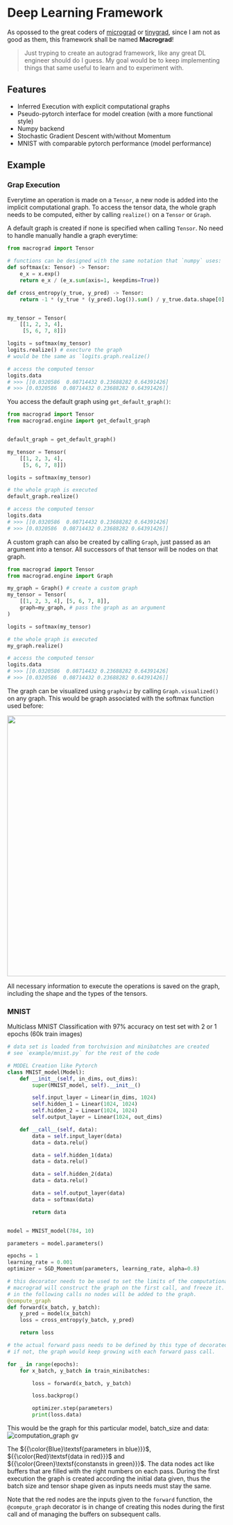 # Deep Learning Framework

As opossed to the great coders of [micrograd](https://github.com/karpathy/micrograd) or [tinygrad](https://github.com/tinygrad/tinygrad), since I am not as good as them, this framework shall be named **Macrograd**!

> Just tryping to create an autograd framework, like any great DL engineer should do I guess. My goal would be to keep implementing things that same useful to learn and to experiment with.

## Features
- Inferred Execution with explicit computational graphs
- Pseudo-pytorch interface for model creation (with a more functional style)
- Numpy backend
- Stochastic Gradient Descent with/without Momentum
- MNIST with comparable pytorch performance (model performance)

## Example

### Grap Execution
Everytime an operation is made on a `Tensor`, a new node is added into the implicit computational graph. To access the tensor data,
the whole graph needs to be computed, either by calling `realize()` on a `Tensor` or `Graph`.

A default graph is created if none is specified when calling `Tensor`. No need to handle manually handle a graph everytime:
```python
from macrograd import Tensor

# functions can be designed with the same notation that `numpy` uses:
def softmax(x: Tensor) -> Tensor:
    e_x = x.exp()
    return e_x / (e_x.sum(axis=1, keepdims=True))

def cross_entropy(y_true, y_pred) -> Tensor:
    return -1 * (y_true * (y_pred).log()).sum() / y_true.data.shape[0]


my_tensor = Tensor(
    [[1, 2, 3, 4],
     [5, 6, 7, 8]])

logits = softmax(my_tensor)
logits.realize() # execture the graph
# would be the same as `logits.graph.realize()

# access the computed tensor
logits.data
# >>> [[0.0320586  0.08714432 0.23688282 0.64391426]
# >>> [0.0320586  0.08714432 0.23688282 0.64391426]]
```

You access the default graph using `get_default_graph()`:
```python
from macrograd import Tensor
from macrograd.engine import get_default_graph


default_graph = get_default_graph()

my_tensor = Tensor(
    [[1, 2, 3, 4],
     [5, 6, 7, 8]])

logits = softmax(my_tensor)

# the whole graph is executed
default_graph.realize()

# access the computed tensor
logits.data
# >>> [[0.0320586  0.08714432 0.23688282 0.64391426]
# >>> [0.0320586  0.08714432 0.23688282 0.64391426]]
```

A custom graph can also be created by calling `Graph`, just passed as an argument into a tensor.
All successors of that tensor will be nodes on that graph.
```python
from macrograd import Tensor
from macrograd.engine import Graph

my_graph = Graph() # create a custom graph
my_tensor = Tensor(
    [[1, 2, 3, 4], [5, 6, 7, 8]],
    graph=my_graph, # pass the graph as an argument
)

logits = softmax(my_tensor)

# the whole graph is executed
my_graph.realize()

# access the computed tensor
logits.data
# >>> [[0.0320586  0.08714432 0.23688282 0.64391426]
# >>> [0.0320586  0.08714432 0.23688282 0.64391426]]
```

The graph can be visualized using `graphviz` by calling `Graph.visualized()` on any graph. This would be graph associated with the softmax function used before:

<img src="https://github.com/user-attachments/assets/b331564b-935e-4118-97f9-3d6fdcd13ff9" widht='600' height='600'>

All necessary information to execute the operations is saved on the graph, including the shape and the types of the tensors.


### MNIST
Multiclass MNIST Classification with 97% accuracy on test set with 2 or 1 epochs (60k train images)
```python
# data set is loaded from torchvision and minibatches are created
# see `example/mnist.py` for the rest of the code

# MODEL Creation like Pytorch
class MNIST_model(Model):
    def __init__(self, in_dims, out_dims):
        super(MNIST_model, self).__init__()

        self.input_layer = Linear(in_dims, 1024)
        self.hidden_1 = Linear(1024, 1024)
        self.hidden_2 = Linear(1024, 1024)
        self.output_layer = Linear(1024, out_dims)

    def __call__(self, data):
        data = self.input_layer(data)
        data = data.relu()

        data = self.hidden_1(data)
        data = data.relu()

        data = self.hidden_2(data)
        data = data.relu()

        data = self.output_layer(data)
        data = softmax(data)

        return data


model = MNIST_model(784, 10)

parameters = model.parameters()

epochs = 1
learning_rate = 0.001
optimizer = SGD_Momentum(parameters, learning_rate, alpha=0.8)

# this decorator needs to be used to set the limits of the computational graph
# macrograd will construct the graph on the first call, and freeze it.
# in the following calls no nodes will be added to the graph.
@compute_graph
def forward(x_batch, y_batch):
    y_pred = model(x_batch)
    loss = cross_entropy(y_batch, y_pred)

    return loss

# the actual forward pass needs to be defined by this type of decorated function.
# if not, the graph would keep growing with each forward pass call.

for _ in range(epochs):
    for x_batch, y_batch in train_minibatches:

        loss = forward(x_batch, y_batch)

        loss.backprop()

        optimizer.step(parameters)
        print(loss.data)
```

This would be the graph for this particular model, batch_size and data:
![computation_graph gv](https://github.com/user-attachments/assets/a58c6ae5-28e2-4df0-a4e2-e8b5e67bee76)


The ${{\color{Blue}\textsf{parameters in blue}}}\$, ${{\color{Red}\textsf{data in red}}}\$ and ${{\color{Green}\textsf{constansts in green}}}\$. The data nodes act like buffers that are filled with the right numbers on each pass. During the first execution the graph is created according the initial data given, thus the batch size and tensor shape given as inputs needs must stay the same.

Note that the red nodes are the inputs given to the `forward` function, the `@compute_graph` decorator is in change of creating this nodes during the first call and of managing the buffers on subsequent calls.
